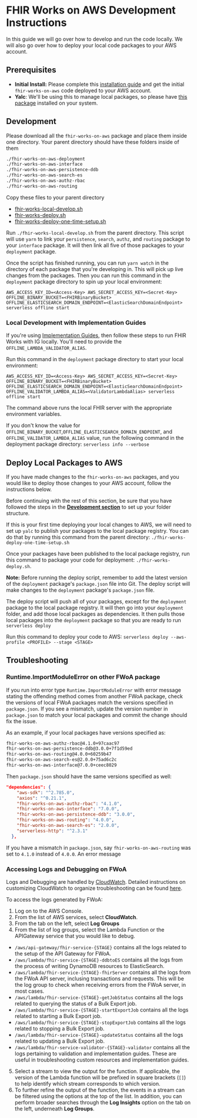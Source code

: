 # FHIR Works on AWS Development Instructions

In this guide we will go over how to develop and run the code locally. We will also go over how to deploy your local code packages to your AWS account.

## Prerequisites

- **Initial Install:** Please complete this [installation guide](./INSTALL.md) and get the initial `fhir-works-on-aws` code deployed to your AWS account.
- **Yalc**: We'll be using this to manage local packages, so please have [this package](https://github.com/whitecolor/yalc) installed on your system.

## Development

Please download all the `fhir-works-on-aws` package and place them inside one directory. Your parent directory should have these folders inside of them

```sh
./fhir-works-on-aws-deployment
./fhir-works-on-aws-interface
./fhir-works-on-aws-persistence-ddb
./fhir-works-on-aws-search-es
./fhir-works-on-aws-authz-rbac
./fhir-works-on-aws-routing
```

Copy these files to your parent directory

- [fhir-works-local-develop.sh](./scripts/fhir-works-local-develop.sh)
- [fhir-works-deploy.sh](./scripts/fhir-works-deploy.sh)
- [fhir-works-deploy-one-time-setup.sh](./scripts/fhir-works-deploy-one-time-setup.sh)

Run `./fhir-works-local-develop.sh` from the parent directory. This script will use `yarn` to link your `persistence`, `search`, `authz`, and `routing` package to your `interface` package. It will then link all five of those packages to your `deployment` package.

Once the script has finished running, you can run `yarn watch` in the directory of each package that you're developing in. This will pick up live changes from the packages. Then you can run this command in the `deployment` package directory to spin up your local environment:

`AWS_ACCESS_KEY_ID=<Access-Key> AWS_SECRET_ACCESS_KEY=<Secret-Key> OFFLINE_BINARY_BUCKET=<FHIRBinaryBucket> OFFLINE_ELASTICSEARCH_DOMAIN_ENDPOINT=<ElasticSearchDomainEndpoint> serverless offline start`

### Local Development with Implementation Guides

If you're using [Implementation Guides](./USING_IMPLEMENTATION_GUIDES.md), then follow these steps to run FHIR Works with IG locally. You'll need to provide the `OFFLINE_LAMBDA_VALIDATOR_ALIAS`.

Run this command in the `deployment` package directory to start your local environment:

`AWS_ACCESS_KEY_ID=<Access-Key> AWS_SECRET_ACCESS_KEY=<Secret-Key> OFFLINE_BINARY_BUCKET=<FHIRBinaryBucket> OFFLINE_ELASTICSEARCH_DOMAIN_ENDPOINT=<ElasticSearchDomainEndpoint> OFFLINE_VALIDATOR_LAMBDA_ALIAS=<ValidatorLambdaAlias> serverless offline start`

The command above runs the local FHIR server with the appropriate environment variables.

If you don't know the value for `OFFLINE_BINARY_BUCKET`,`OFFLINE_ELASTICSEARCH_DOMAIN_ENDPOINT`, and `OFFLINE_VALIDATOR_LAMBDA_ALIAS` value, run the following command in the deployment package directory: `serverless info --verbose`


## Deploy Local Packages to AWS

If you have made changes to the `fhir-works-on-aws` packages, and you would like to deploy those changes to your AWS account, follow the instructions below.

Before continuing with the rest of this section, be sure that you have followed the steps in the [**Development section**](#development) to set up your folder structure.

If this is your first time deploying your local changes to AWS, we will need to set up `yalc` to publish your packages to the local package registry. You can do that by running this command from the parent directory: `./fhir-works-deploy-one-time-setup.sh`

Once your packages have been published to the local package registry, run this command to package your code for deployment: `./fhir-works-deploy.sh`.

**Note:** Before running the deploy script, remember to add the latest version of the `deployment` package's `package.json` file into Git. The deploy script will make changes to the `deployment` package's `package.json` file.

The deploy script will push all of your packages, except for the `deployment` package to the local package registry. It will then go into your `deployment` folder, and add those local packages as dependencies. It then pulls those local packages into the `deployment` package so that you are ready to run `serverless deploy`

Run this command to deploy your code to AWS:
`serverless deploy --aws-profile <PROFILE> --stage <STAGE>`

## Troubleshooting

### Runtime.ImportModuleError on other FWoA package

If you run into error type `Runtime.ImportModuleError` with error message stating the offending method comes from another FWoA package, check the versions of local FWoA packages match the versions specified in `package.json`. If you see a mismatch, update the version number in `package.json` to match your local packages and commit the change should fix the issue.

As an example, if your local packages have versions specified as:

```sh
fhir-works-on-aws-authz-rbac@4.1.0+97caac97
fhir-works-on-aws-persistence-ddb@3.0.0+7f1d59ed
fhir-works-on-aws-routing@4.0.0+60259b47
fhir-works-on-aws-search-es@2.0.0+75ad6c2c
fhir-works-on-aws-interface@7.0.0+ceec8029
```

Then `package.json` should have the same versions specified as well:

```json
"dependencies": {
    "aws-sdk": "^2.785.0",
    "axios": "^0.21.1",
    "fhir-works-on-aws-authz-rbac": "4.1.0",
    "fhir-works-on-aws-interface": "7.0.0",
    "fhir-works-on-aws-persistence-ddb": "3.0.0",
    "fhir-works-on-aws-routing": "4.0.0",
    "fhir-works-on-aws-search-es": "2.0.0",
    "serverless-http": "^2.3.1"
  },
```

If you have a mismatch in `package.json`, say `fhir-works-on-aws-routing` was set to `4.1.0` instead of `4.0.0`. An error message

### Accessing Logs and Debugging on FWoA
Logs and Debugging are handled by [CloudWatch](https://docs.aws.amazon.com/cloudwatch/index.html). Detailed instructions on customizing CloudWatch to organize troubleshooting can be found [here](https://docs.aws.amazon.com/AmazonCloudWatch/latest/monitoring/WhatIsCloudWatch.html).

To access the logs generated by FWoA:
1. Log on to the AWS Console.
2. From the list of AWS services, select **CloudWatch**.
3. From the tab on the left, select **Log Groups**
4. From the list of log groups, select the Lambda Function or the APIGateway service that you would like to debug.
  * `/aws/api-gateway/fhir-service-{STAGE}` contains all the logs related to the setup of the API Gateway for FWoA.
  * `/aws/lambda/fhir-service-{STAGE}-ddbtoES` contains all the logs from the process of writing DynamoDB resources to ElasticSearch.
  * `/aws/lambda/fhir-service-{STAGE}-fhirServer` contains all the logs from the FWoA API server, inclusing transactions and requests. This will be the log group to check when receiving errors from the FWoA server, in most cases.
  * `/aws/lambda/fhir-service-{STAGE}-getJobStatus` contains all the logs related to querying the status of a Bulk Export job.
  * `/aws/lambda/fhir-service-{STAGE}-startExportJob` contains all the logs related to starting a Bulk Export job.
  * `/aws/lambda/fhir-service-{STAGE}-stopExportJob` contains all the logs related to stopping a Bulk Export job.
  * `/aws/lambda/fhir-service-{STAGE}-updateStatus` contains all the logs related to updating a Bulk Export job.
  * `/aws/lambda/fhir-service-validator-{STAGE}-validator` contains all the logs pertaining to validation and implementation guides. These are useful in troubleshooting custom resources and implementation guides.
5. Select a stream to view the output for the function. If applicable, the version of the Lambda function will be prefixed in square brackets (`[]`) to help identify which stream corresponds to which version.
6. To further refine the output of the function, the events in a stream can be filtered using the options at the top of the list. In addition, you can perform broader searches through the **Log Insights** option on the tab on the left, underneath **Log Groups**. 

